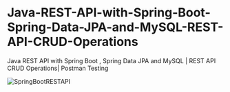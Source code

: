 # Java-REST-API-with-Spring-Boot-Spring-Data-JPA-and-MySQL-REST-API-CRUD-Operations
Java REST API with Spring Boot , Spring Data JPA and MySQL | REST API CRUD Operations| Postman Testing

![SpringBootRESTAPI](https://github.com/bhanu141549/Java-REST-API-with-Spring-Boot-Spring-Data-JPA-and-MySQL-REST-API-CRUD-Operations/assets/53010354/f98ffcae-4e60-40b5-a41f-ecc317b10356)
